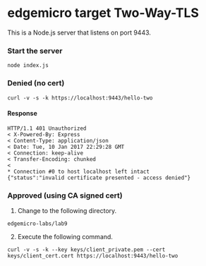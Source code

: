 # edgemicro target Two-Way-TLS
This is a Node.js server that listens on port 9443.  

### Start the server
```
node index.js
```


### Denied (no cert)
```
curl -v -s -k https://localhost:9443/hello-two
```

#### Response

```
HTTP/1.1 401 Unauthorized
< X-Powered-By: Express
< Content-Type: application/json
< Date: Tue, 10 Jan 2017 22:29:28 GMT
< Connection: keep-alive
< Transfer-Encoding: chunked
<
* Connection #0 to host localhost left intact
{"status":"invalid certificate presented - access denied"}
```


### Approved (using CA signed cert)
1. Change to the following directory.
```
edgemicro-labs/lab9
```

2. Execute the following command.
```
curl -v -s -k --key keys/client_private.pem --cert keys/client_cert.cert https://localhost:9443/hello-two
```
